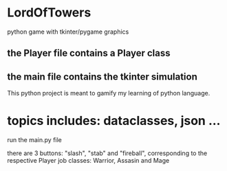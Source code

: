 # LordOfTowers
 python game with tkinter/pygame graphics

## the Player file contains a Player class
## the main file contains the tkinter simulation

 This python project is meant to gamify my learning of python language.

# topics includes: dataclasses, json ...

 run the main.py file
 
 there are 3 buttons: "slash", "stab" and "fireball", corresponding to the respective Player job classes: Warrior, Assasin and Mage
